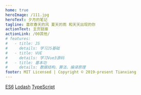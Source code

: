 ```yaml
---
home: true
heroImage: /111.jpg
heroText: 夕月的笔记
tagline: 喜欢春天的风 夏天的雨 和天天出现的你
actionText: 主页链接
actionLink: /00其他/
# features:
#   - title: JS
#     details: 学习JS基础
#   - title: VUE
#     details: 学习Vue3源码
#   - title: 基本功
#     details: 数据结构、算法、编译原理
footer: MIT Licensed | Copyright © 2019-present Tianxiang
---
```


[ES6](http://es6.ruanyifeng.com/)   [Lodash](https://www.html.cn/doc/lodash/)   [TypeScript](https://jkchao.github.io/typescript-book-chinese/)  

<!-- ::: tip
Enjoy your colorful life.
::: -->
